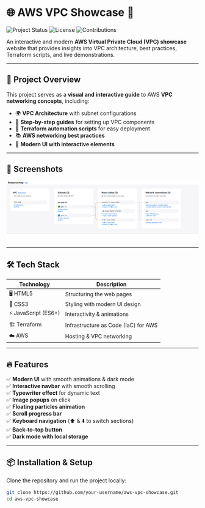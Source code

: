 # 🌐 AWS VPC Showcase 🚀
![Project Status](https://img.shields.io/badge/Status-Active-success)
![License](https://img.shields.io/badge/License-MIT-blue)
![Contributions](https://img.shields.io/badge/Contributions-Welcome-brightgreen)

An interactive and modern **AWS Virtual Private Cloud (VPC) showcase** website that provides insights into VPC architecture, best practices, Terraform scripts, and live demonstrations.

---

## 🎯 **Project Overview**
This project serves as a **visual and interactive guide** to AWS **VPC networking concepts**, including:
- 🌍 **VPC Architecture** with subnet configurations  
- 📜 **Step-by-step guides** for setting up VPC components  
- 🔗 **Terraform automation scripts** for easy deployment  
- 📚 **AWS networking best practices**  
- 🎨 **Modern UI with interactive elements**  

---

## 📸 **Screenshots**
<img src="ResourceMap.png" alt="AWS VPC Showcase Screenshot" width="800">

---

## 🛠️ **Tech Stack**
| Technology | Description |
|------------|-------------|
| 🖥️ HTML5 | Structuring the web pages |
| 🎨 CSS3 | Styling with modern UI design |
| ⚡ JavaScript (ES6+) | Interactivity & animations |
| 🏗️ Terraform | Infrastructure as Code (IaC) for AWS |
| ☁️ AWS | Hosting & VPC networking |

---

## 🔥 **Features**
✅ **Modern UI** with smooth animations & dark mode  
✅ **Interactive navbar** with smooth scrolling  
✅ **Typewriter effect** for dynamic text  
✅ **Image popups** on click  
✅ **Floating particles animation**  
✅ **Scroll progress bar**  
✅ **Keyboard navigation** (⬆️ & ⬇️ to switch sections)  
✅ **Back-to-top button**  
✅ **Dark mode with local storage**  

---

## 📦 **Installation & Setup**
Clone the repository and run the project locally:
```bash
git clone https://github.com/your-username/aws-vpc-showcase.git
cd aws-vpc-showcase
